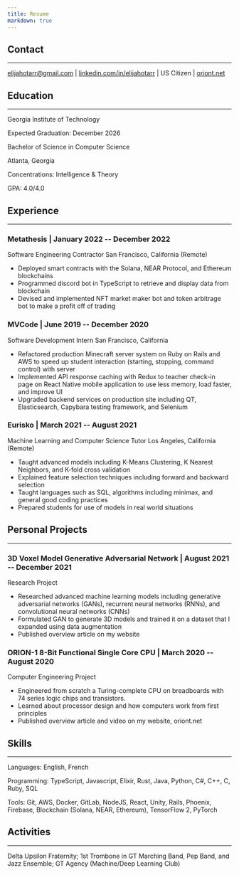 ```yaml
---
title: Resume
markdown: true
---
```


<!-- <object
data="/assets/pdfs/resume.pdf"
type="application/pdf"
style="min-height:100vh;width:100%"

> </object> -->

## Contact

---

elijahotarr@gmail.com \| [linkedin.com/in/elijahotarr](https://www.linkedin.com/in/elijahotarr/) \| US Citizen \| [oriont.net](https://oriont.net)

## Education

---

Georgia Institute of Technology

Expected Graduation: December 2026

Bachelor of Science in Computer Science

Atlanta, Georgia

Concentrations: Intelligence & Theory

GPA: 4.0/4.0

## Experience

---

### Metathesis | January 2022 -- December 2022

Software Engineering Contractor San Francisco, California (Remote)

- Deployed smart contracts with the Solana, NEAR Protocol, and Ethereum blockchains
- Programmed discord bot in TypeScript to retrieve and display data from blockchain
- Devised and implemented NFT market maker bot and token arbitrage bot to make a profit off of trading

### MVCode | June 2019 -- December 2020

Software Development Intern San Francisco, California

- Refactored production Minecraft server system on Ruby on Rails and AWS to speed up student interaction (starting, stopping, command control) with server
- Implemented API response caching with Redux to teacher check-in page on React Native mobile application to use less memory, load faster, and improve UI
- Upgraded backend services on production site including QT, Elasticsearch, Capybara testing framework, and Selenium

### Eurisko | March 2021 -- August 2021

Machine Learning and Computer Science Tutor Los Angeles, California (Remote)

- Taught advanced models including K-Means Clustering, K Nearest Neighbors, and K-fold cross validation
- Explained feature selection techniques including forward and backward selection
- Taught languages such as SQL, algorithms including minimax, and general good coding practices
- Prepared students for use of models in real world situations

## Personal Projects

---

### 3D Voxel Model Generative Adversarial Network | August 2021 -- December 2021

Research Project

- Researched advanced machine learning models including generative adversarial networks (GANs), recurrent neural networks (RNNs), and convolutional neural networks (CNNs)
- Formulated GAN to generate 3D models and trained it on a dataset that I expanded using data augmentation
- Published overview article on my website

### ORION-1 8-Bit Functional Single Core CPU | March 2020 -- August 2020

Computer Engineering Project

- Engineered from scratch a Turing-complete CPU on breadboards with 74 series logic chips and transistors.
- Learned about processor design and how computers work from first principles
- Published overview article and video on my website, oriont.net

## Skills

---

Languages: English, French

Programming: TypeScript, Javascript, Elixir, Rust, Java, Python, C#, C++, C, Ruby, SQL

Tools: Git, AWS, Docker, GitLab, NodeJS, React, Unity, Rails, Phoenix, Firebase, Blockchain (Solana, NEAR, Ethereum), TensorFlow 2, PyTorch

## Activities

---

Delta Upsilon Fraternity; 1st Trombone in GT Marching Band, Pep Band, and Jazz Ensemble; GT Agency (Machine/Deep Learning Club)

